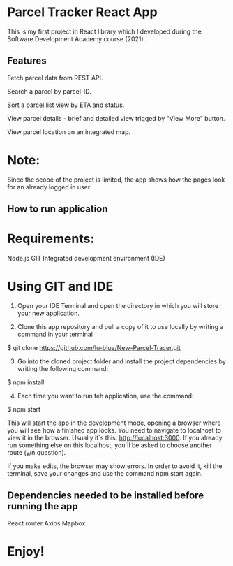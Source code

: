 # Parcel Tracker React App

This is my first project in React library which I developed during the Software Development Academy course (2021). 

## Features

Fetch parcel data from REST API.

Search a parcel by parcel-ID.

Sort a parcel list view by ETA and status.

View parcel details - brief and detailed view trigged by "View More" button.

View parcel location on an integrated map.

# Note:
Since the scope of the project is limited, the app shows how the pages look for an already logged in user.

## How to run application

# Requirements:

Node.js
GIT
Integrated development environment (IDE)

# Using GIT and IDE 

1. Open your IDE Terminal and open the directory in which you will store your new application.

2. Clone this app repository and pull a copy of it to use locally by writing a command in your terminal 

$ git clone https://github.com/lu-blue/New-Parcel-Tracer.git

3. Go into the cloned project folder and install the project dependencies by writing the following command:

$ npm install

4. Each time you want to run teh application, use the command:

$ npm start

This will start the app in the development mode, opening a browser where you will see how a finished app looks. You need to navigate to localhost to view it in the browser.
Usually it´s this: [http://localhost:3000](http://localhost:3000). If you already run something else on this localhost, you´ll be asked to choose another route (y/n question).

 If you make edits, the browser may show errors. In order to avoid it, kill the terminal, save your changes and use the command npm start again.

## Dependencies needed to be installed before running the app

React router
Axios
Mapbox

# Enjoy!
